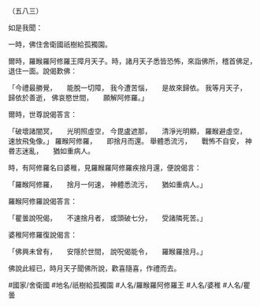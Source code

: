 （五八三）

如是我聞：

一時，佛住舍衛國祇樹給孤獨園。

爾時，羅睺羅阿修羅王障月天子。時，諸月天子悉皆恐怖，來詣佛所，稽首佛足，退住一面。說偈歎佛：

「今禮最勝覺，　　能脫一切障，
我今遭苦惱，　　是故來歸依。
我等月天子，　　歸依於善逝，
佛哀愍世間，　　願解阿修羅。」

爾時，世尊說偈答言：

「破壞諸闇冥，　　光明照虛空，
今毘盧遮那，　　清淨光明顯，
羅睺避虛空，　　速放飛兔像。」
羅睺阿修羅，　　即捨月而還。
舉體悉流污，　　戰怖不自安，
神昬志迷亂，　　猶如重病人。

時，有阿修羅名曰婆稚，見羅睺羅阿修羅疾捨月還，便說偈言：

「羅睺阿修羅，　　捨月一何速，
神體悉流污，　　猶如重病人。」

羅睺阿修羅說偈答言：

「瞿曇說呪偈，　　不速捨月者，
或頭破七分，　　受諸隣死苦。」

婆稚阿修羅復說偈言：

「佛興未曾有，　　安隱於世間，
說呪偈能令，　　羅睺羅捨月。」

佛說此經已，時月天子聞佛所說，歡喜隨喜，作禮而去。

#國家/舍衛國
#地名/祇樹給孤獨園
#人名/羅睺羅阿修羅王
#人名/婆稚
#人名/瞿曇
